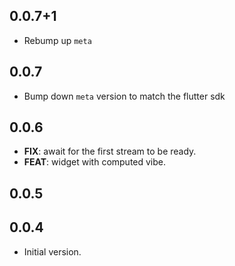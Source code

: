 ## 0.0.7+1

- Rebump up `meta`

## 0.0.7

- Bump down `meta` version to match the flutter sdk

## 0.0.6

- **FIX**: await for the first stream to be ready.
- **FEAT**: widget with computed vibe.

## 0.0.5

## 0.0.4

- Initial version.
